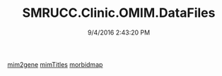 ﻿---
title: SMRUCC.Clinic.OMIM.DataFiles
date: 9/4/2016 2:43:20 PM
---

[mim2gene](T-SMRUCC.Clinic.OMIM.DataFiles.mim2gene.html)
[mimTitles](T-SMRUCC.Clinic.OMIM.DataFiles.mimTitles.html)
[morbidmap](T-SMRUCC.Clinic.OMIM.DataFiles.morbidmap.html)
